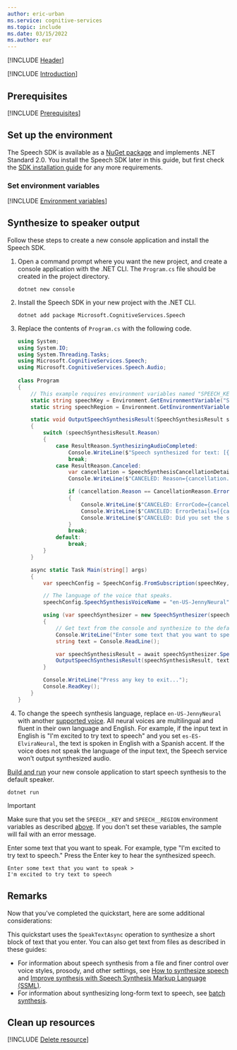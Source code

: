 ```yaml
---
author: eric-urban
ms.service: cognitive-services
ms.topic: include
ms.date: 03/15/2022
ms.author: eur
---
```


[!INCLUDE [Header](../../common/csharp.md)]

[!INCLUDE [Introduction](intro.md)]

## Prerequisites

[!INCLUDE [Prerequisites](../../common/azure-prerequisites.md)]

## Set up the environment
The Speech SDK is available as a [NuGet package](https://www.nuget.org/packages/Microsoft.CognitiveServices.Speech) and implements .NET Standard 2.0. You install the Speech SDK later in this guide, but first check the [SDK installation guide](../../../quickstarts/setup-platform.md?pivots=programming-language-csharp) for any more requirements. 

### Set environment variables

[!INCLUDE [Environment variables](../../common/environment-variables.md)]

## Synthesize to speaker output

Follow these steps to create a new console application and install the Speech SDK.

1. Open a command prompt where you want the new project, and create a console application with the .NET CLI. The `Program.cs` file should be created in the project directory.
    ```dotnetcli
    dotnet new console
    ```
1. Install the Speech SDK in your new project with the .NET CLI.
    ```dotnetcli
    dotnet add package Microsoft.CognitiveServices.Speech
    ```
1. Replace the contents of `Program.cs` with the following code. 
    
    ```csharp
    using System;
    using System.IO;
    using System.Threading.Tasks;
    using Microsoft.CognitiveServices.Speech;
    using Microsoft.CognitiveServices.Speech.Audio;
        
    class Program 
    {
        // This example requires environment variables named "SPEECH_KEY" and "SPEECH_REGION"
        static string speechKey = Environment.GetEnvironmentVariable("SPEECH_KEY");
        static string speechRegion = Environment.GetEnvironmentVariable("SPEECH_REGION");

        static void OutputSpeechSynthesisResult(SpeechSynthesisResult speechSynthesisResult, string text)
        {
            switch (speechSynthesisResult.Reason)
            {
                case ResultReason.SynthesizingAudioCompleted:
                    Console.WriteLine($"Speech synthesized for text: [{text}]");
                    break;
                case ResultReason.Canceled:
                    var cancellation = SpeechSynthesisCancellationDetails.FromResult(speechSynthesisResult);
                    Console.WriteLine($"CANCELED: Reason={cancellation.Reason}");
    
                    if (cancellation.Reason == CancellationReason.Error)
                    {
                        Console.WriteLine($"CANCELED: ErrorCode={cancellation.ErrorCode}");
                        Console.WriteLine($"CANCELED: ErrorDetails=[{cancellation.ErrorDetails}]");
                        Console.WriteLine($"CANCELED: Did you set the speech resource key and region values?");
                    }
                    break;
                default:
                    break;
            }
        }
    
        async static Task Main(string[] args)
        {
            var speechConfig = SpeechConfig.FromSubscription(speechKey, speechRegion);      
    
            // The language of the voice that speaks.
            speechConfig.SpeechSynthesisVoiceName = "en-US-JennyNeural"; 
    
            using (var speechSynthesizer = new SpeechSynthesizer(speechConfig))
            {
                // Get text from the console and synthesize to the default speaker.
                Console.WriteLine("Enter some text that you want to speak >");
                string text = Console.ReadLine();
    
                var speechSynthesisResult = await speechSynthesizer.SpeakTextAsync(text);
                OutputSpeechSynthesisResult(speechSynthesisResult, text);
            }
    
            Console.WriteLine("Press any key to exit...");
            Console.ReadKey();
        }
    }
    ```

1. To change the speech synthesis language, replace `en-US-JennyNeural` with another [supported voice](~/articles/ai-services/speech-service/language-support.md#prebuilt-neural-voices). All neural voices are multilingual and fluent in their own language and English. For example, if the input text in English is "I'm excited to try text to speech" and you set `es-ES-ElviraNeural`, the text is spoken in English with a Spanish accent. If the voice does not speak the language of the input text, the Speech service won't output synthesized audio.

[Build and run](/cpp/build/vscpp-step-2-build) your new console application to start speech synthesis to the default speaker.

```console
dotnet run
```

> [!IMPORTANT]
> Make sure that you set the `SPEECH__KEY` and `SPEECH__REGION` environment variables as described [above](#set-environment-variables). If you don't set these variables, the sample will fail with an error message.

Enter some text that you want to speak. For example, type "I'm excited to try text to speech." Press the Enter key to hear the synthesized speech. 

```console
Enter some text that you want to speak >
I'm excited to try text to speech
```

## Remarks
Now that you've completed the quickstart, here are some additional considerations:

This quickstart uses the `SpeakTextAsync` operation to synthesize a short block of text that you enter. You can also get text from files as described in these guides:
- For information about speech synthesis from a file and finer control over voice styles, prosody, and other settings, see [How to synthesize speech](~/articles/ai-services/speech-service/how-to-speech-synthesis.md) and [Improve synthesis with Speech Synthesis Markup Language (SSML)](~/articles/ai-services/speech-service/speech-synthesis-markup.md).
- For information about synthesizing long-form text to speech, see [batch synthesis](~/articles/ai-services/speech-service/batch-synthesis.md). 

## Clean up resources

[!INCLUDE [Delete resource](../../common/delete-resource.md)]

